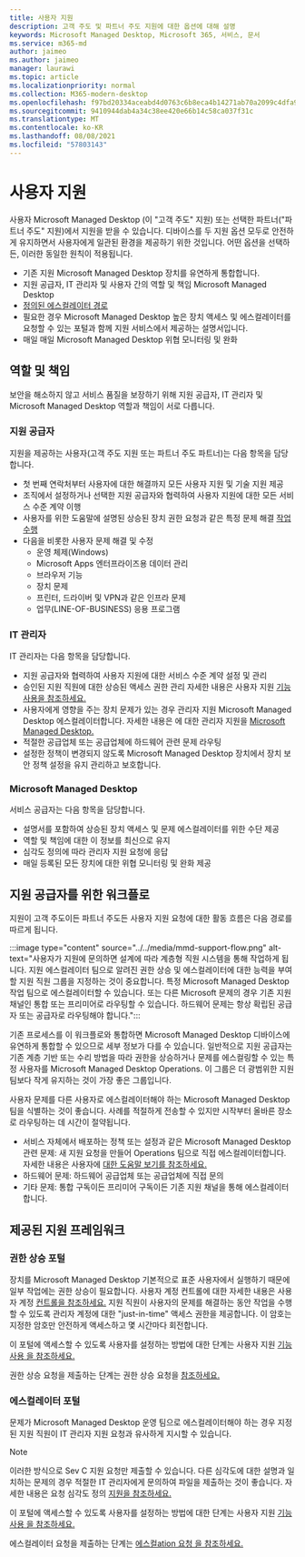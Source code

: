 ```yaml
---
title: 사용자 지원
description: 고객 주도 및 파트너 주도 지원에 대한 옵션에 대해 설명
keywords: Microsoft Managed Desktop, Microsoft 365, 서비스, 문서
ms.service: m365-md
author: jaimeo
ms.author: jaimeo
manager: laurawi
ms.topic: article
ms.localizationpriority: normal
ms.collection: M365-modern-desktop
ms.openlocfilehash: f97bd20334aceabd4d0763c6b8eca4b14271ab70a2099c4dfa97bb2560882742
ms.sourcegitcommit: 9410944dab4a34c38ee420e66b14c58ca037f31c
ms.translationtype: MT
ms.contentlocale: ko-KR
ms.lasthandoff: 08/08/2021
ms.locfileid: "57803143"
---
```

# <a name="user-support"></a>사용자 지원

사용자 Microsoft Managed Desktop (이 "고객 주도" 지원) 또는 선택한 파트너("파트너 주도" 지원)에서 지원을 받을 수 있습니다. 디바이스를 두 지원 옵션 모두로 안전하게 유지하면서 사용자에게 일관된 환경을 제공하기 위한 것입니다. 어떤 옵션을 선택하든, 이러한 동일한 원칙이 적용됩니다. 

- 기존 지원 Microsoft Managed Desktop 장치를 유연하게 통합합니다. 
- 지원 공급자, IT 관리자 및 사용자 간의 역할 및 책임 Microsoft Managed Desktop 
- [정의된 에스컬레이터 경로](#workflow-for-support-providers)
- 필요한 경우 Microsoft Managed Desktop 높은 장치 액세스 및 에스컬레이터를 요청할 수 있는 포털과 함께 지원 서비스에서 제공하는 설명서입니다.
- 매일 매일 Microsoft Managed Desktop 위협 모니터링 및 완화

## <a name="roles-and-responsibilities"></a>역할 및 책임

보안을 해소하지 않고 서비스 품질을 보장하기 위해 지원 공급자, IT 관리자 및 Microsoft Managed Desktop 역할과 책임이 서로 다릅니다.

### <a name="support-provider"></a>지원 공급자

지원을 제공하는 사용자(고객 주도 지원 또는 파트너 주도 파트너)는 다음 항목을 담당합니다.

- 첫 번째 연락처부터 사용자에 대한 해결까지 모든 사용자 지원 및 기술 지원 제공
- 조직에서 설정하거나 선택한 지원 공급자와 협력하여 사용자 지원에 대한 모든 서비스 수준 계약 이행
- 사용자를 위한 도움말에 설명된 상승된 장치 권한 요청과 같은 특정 문제 해결 [작업 수행](../working-with-managed-desktop/end-user-support.md)
- 다음을 비롯한 사용자 문제 해결 및 수정
    - 운영 체제(Windows)
    - Microsoft Apps 엔터프라이즈용 데이터 관리
    - 브라우저 기능
    - 장치 문제
    - 프린터, 드라이버 및 VPN과 같은 인프라 문제
    - 업무(LINE-OF-BUSINESS) 응용 프로그램

### <a name="it-admin"></a>IT 관리자

IT 관리자는 다음 항목을 담당합니다.

- 지원 공급자와 협력하여 사용자 지원에 대한 서비스 수준 계약 설정 및 관리
- 승인된 지원 직원에 대한 상승된 액세스 권한 관리 자세한 내용은 사용자 지원 [기능 사용을 참조하세요.](../get-started/enable-support.md)
- 사용자에게 영향을 주는 장치 문제가 있는 경우 관리자 지원 Microsoft Managed Desktop 에스컬레이터합니다. 자세한 내용은 에 대한 관리자 지원을 [Microsoft Managed Desktop.](../working-with-managed-desktop/admin-support.md)
- 적절한 공급업체 또는 공급업체에 하드웨어 관련 문제 라우팅
- 설정한 정책이 변경되지 않도록 Microsoft Managed Desktop 장치에서 장치 보안 정책 설정을 유지 관리하고 보호합니다.

### <a name="microsoft-managed-desktop"></a>Microsoft Managed Desktop

서비스 공급자는 다음 항목을 담당합니다.

- 설명서를 포함하여 상승된 장치 액세스 및 문제 에스컬레이터를 위한 수단 제공
- 역할 및 책임에 대한 이 정보를 최신으로 유지
- 심각도 정의에 따라 관리자 지원 요청에 응답
- 매일 등록된 모든 장치에 대한 위협 모니터링 및 완화 제공

## <a name="workflow-for-support-providers"></a>지원 공급자를 위한 워크플로

지원이 고객 주도이든 파트너 주도든 사용자 지원 요청에 대한 활동 흐름은 다음 경로를 따르게 됩니다.

:::image type="content" source="../../media/mmd-support-flow.png" alt-text="사용자가 지원에 문의하면 설계에 따라 계층형 직원 시스템을 통해 작업하게 됩니다. 지원 에스컬레이터 팀으로 알려진 권한 상승 및 에스컬레이터에 대한 능력을 부여할 지원 직원 그룹을 지정하는 것이 중요합니다. 특정 Microsoft Managed Desktop 작업 팀으로 에스컬레이터할 수 있습니다. 또는 다른 Microsoft 문제의 경우 기존 지원 채널인 통합 또는 프리미어로 라우팅할 수 있습니다. 하드웨어 문제는 항상 확립된 공급자 또는 공급자로 라우팅해야 합니다.":::

기존 프로세스를 이 워크플로와 통합하면 Microsoft Managed Desktop 디바이스에 유연하게 통합할 수 있으므로 세부 정보가 다를 수 있습니다. 일반적으로 지원 공급자는 기존 계층 기반 또는 수리 방법을 따라 권한을 상승하거나 문제를 에스컬링할 수 있는 특정 사용자를 Microsoft Managed Desktop Operations. 이 그룹은 더 광범위한 지원 팀보다 작게 유지하는 것이 가장 좋은 그룹입니다.

사용자 문제를 다른 사용자로 에스컬레이터해야 하는 Microsoft Managed Desktop 팀을 식별하는 것이 좋습니다. 사례를 적절하게 전송할 수 있지만 시작부터 올바른 장소로 라우팅하는 데 시간이 절약됩니다.

- 서비스 자체에서 배포하는 정책 또는 설정과 같은 Microsoft Managed Desktop 관련 문제: 새 지원 요청을 만들어 Operations 팀으로 직접 에스컬레이터합니다. 자세한 내용은 사용자에 [대한 도움말 보기를 참조하세요.](../working-with-managed-desktop/end-user-support.md)
- 하드웨어 문제: 하드웨어 공급업체 또는 공급업체에 직접 문의
- 기타 문제: 통합 구독이든 프리미어 구독이든 기존 지원 채널을 통해 에스컬레이터합니다.

## <a name="provided-support-framework"></a>제공된 지원 프레임워크


### <a name="elevation-portal"></a>권한 상승 포털 

장치를 Microsoft Managed Desktop 기본적으로 표준 사용자에서 실행하기 때문에 일부 작업에는 권한 상승이 필요합니다. 사용자 계정 컨트롤에 대한 자세한 내용은 사용자 계정 [컨트롤을 참조하세요.](/windows/security/identity-protection/user-account-control/user-account-control-overview) 지원 직원이 사용자의 문제를 해결하는 [](../working-with-managed-desktop/end-user-support.md#elevation-requests) 동안 작업을 수행할 수 있도록 관리자 계정에 대한 "just-in-time" 액세스 권한을 제공합니다. 이 암호는 지정한 암호만 안전하게 액세스하고 몇 시간마다 회전합니다.  

이 포털에 액세스할 수 있도록 사용자를 설정하는 방법에 대한 단계는 사용자 지원 [기능 사용 을 참조하세요.](../get-started/enable-support.md)

권한 상승 요청을 제출하는 단계는 권한 상승 요청을 [참조하세요.](../working-with-managed-desktop/end-user-support.md#elevation-requests)

### <a name="escalation-portal"></a>에스컬레이터 포털 

문제가 Microsoft Managed Desktop 운영 팀으로 에스컬레이터해야 하는 경우 지정된 지원 직원이 IT 관리자 지원 요청과 유사하게 지시할 수 있습니다.  

> [!NOTE]
> 이러한 방식으로 Sev C 지원 요청만 제출할 수 있습니다. 다른 심각도에 대한 설명과 일치하는 문제의 경우 적절한 IT 관리자에게 문의하여 파일을 제출하는 것이 좋습니다. 자세한 내용은 요청 심각도 정의 [지원을 참조하세요.](../working-with-managed-desktop/admin-support.md#support-request-severity-definitions)

이 포털에 액세스할 수 있도록 사용자를 설정하는 방법에 대한 단계는 사용자 지원 [기능 사용 을 참조하세요.](../get-started/enable-support.md)

에스컬레이터 요청을 제출하는 단계는 [에스컬ation 요청 을 참조하세요.](../working-with-managed-desktop/end-user-support.md#escalation-requests)
